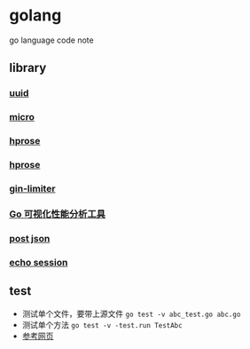 # golang
go language code note

## library

### [uuid](https://github.com/landjur/golibrary.git)
### [micro](https://github.com/micro/micro.git)
### [hprose](https://github.com/hprose/hprose-go.git)
### [hprose](https://github.com/hprose)
### [gin-limiter](https://github.com/julianshen/gin-limiter)
### [Go 可视化性能分析工具](http://colobu.com/2017/03/02/a-short-survey-of-golang-pprof/)

### [post json](http://stackoverflow.com/questions/24455147/how-do-i-send-a-json-string-in-a-post-request-in-go)

### [echo session](https://github.com/ipfans/echo-session)

## test
- 测试单个文件，要带上源文件 `go test -v abc_test.go abc.go`
- 测试单个方法 `go test -v -test.run TestAbc`
- [参考网页](http://blog.csdn.net/shenlanzifa/article/details/51451814)
